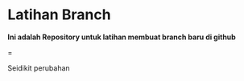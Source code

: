# Latihan Branch
**Ini adalah Repository untuk latihan membuat branch baru di github**  

=  

Seidikit perubahan
